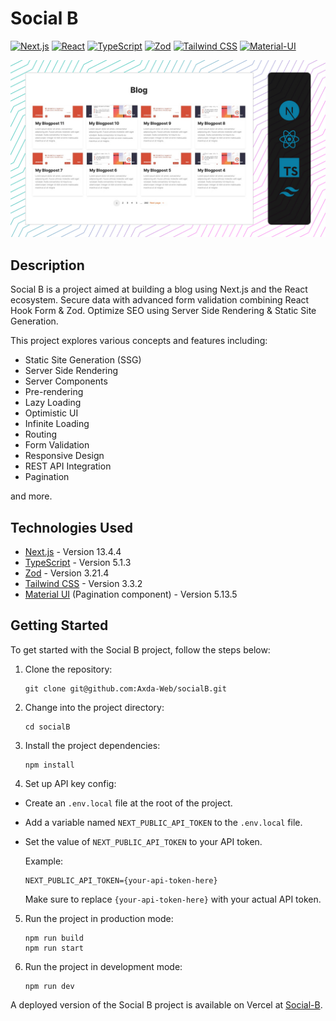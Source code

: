 # Social B

[![Next.js](https://img.shields.io/badge/Next.js-000000?logo=next.js&logoColor=white&style=flat-square)](https://nextjs.org/)
[![React](https://img.shields.io/badge/React-61DAFB?logo=react&logoColor=white&style=flat-square)](https://reactjs.org/)
[![TypeScript](https://img.shields.io/badge/TypeScript-007ACC?logo=typescript&logoColor=white&style=flat-square)](https://www.typescriptlang.org/)
[![Zod](https://img.shields.io/badge/Zod-E95950?logo=zod&logoColor=white&style=flat-square)](https://zod.sourceforge.io/)
[![Tailwind CSS](https://img.shields.io/badge/Tailwind_CSS-38B2AC?logo=tailwind-css&logoColor=white&style=flat-square)](https://tailwindcss.com/)
[![Material-UI](https://img.shields.io/badge/Material--UI-0081CB?logo=material-ui&logoColor=white&style=flat-square)](https://mui.com/)   

![screenshot](/screenshot.jpg)

## Description

Social B is a project aimed at building a blog using Next.js and the React ecosystem. Secure data with advanced form validation combining React Hook Form & Zod. Optimize SEO using Server Side Rendering & Static Site Generation.   

This project explores various concepts and features including:

- Static Site Generation (SSG)
- Server Side Rendering
- Server Components
- Pre-rendering
- Lazy Loading
- Optimistic UI
- Infinite Loading
- Routing
- Form Validation
- Responsive Design
- REST API Integration
- Pagination

and more.

## Technologies Used

- [Next.js](https://nextjs.org) - Version 13.4.4
- [TypeScript](https://www.typescriptlang.org) - Version 5.1.3
- [Zod](https://github.com/colinhacks/zod) - Version 3.21.4
- [Tailwind CSS](https://tailwindcss.com) - Version 3.3.2
- [Material UI](https://mui.com) (Pagination component) - Version 5.13.5

## Getting Started

To get started with the Social B project, follow the steps below:

1. Clone the repository:

   ```shell
   git clone git@github.com:Axda-Web/socialB.git
   ```

2. Change into the project directory:

   ```shell
   cd socialB
   ```

3. Install the project dependencies:

   ```shell
   npm install
   ```

4. Set up API key config:

- Create an `.env.local` file at the root of the project.
- Add a variable named `NEXT_PUBLIC_API_TOKEN` to the `.env.local` file.
- Set the value of `NEXT_PUBLIC_API_TOKEN` to your API token.

  Example:

  ```shell
  NEXT_PUBLIC_API_TOKEN={your-api-token-here}
  ```

  Make sure to replace `{your-api-token-here}` with your actual API token.

5. Run the project in production mode:

   ```shell
   npm run build
   npm run start
   ```

6. Run the project in development mode:

   ```shell
   npm run dev
   ```

A deployed version of the Social B project is available on Vercel at [Social-B](https://social-b.vercel.app/).
